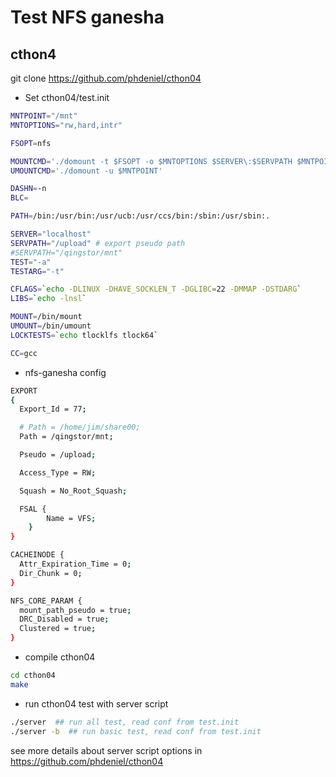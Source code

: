 
# Test NFS ganesha

## cthon4

git clone https://github.com/phdeniel/cthon04

- Set cthon04/test.init 

```sh
MNTPOINT="/mnt"
MNTOPTIONS="rw,hard,intr"

FSOPT=nfs

MOUNTCMD='./domount -t $FSOPT -o $MNTOPTIONS $SERVER\:$SERVPATH $MNTPOINT'
UMOUNTCMD='./domount -u $MNTPOINT'

DASHN=-n
BLC=

PATH=/bin:/usr/bin:/usr/ucb:/usr/ccs/bin:/sbin:/usr/sbin:.

SERVER="localhost"
SERVPATH="/upload" # export pseudo path
#SERVPATH="/qingstor/mnt"
TEST="-a"
TESTARG="-t"

CFLAGS=`echo -DLINUX -DHAVE_SOCKLEN_T -DGLIBC=22 -DMMAP -DSTDARG`
LIBS=`echo -lnsl`

MOUNT=/bin/mount
UMOUNT=/bin/umount
LOCKTESTS=`echo tlocklfs tlock64`

CC=gcc
```

- nfs-ganesha config

```sh
EXPORT
{
  Export_Id = 77;

  # Path = /home/jim/share00;
  Path = /qingstor/mnt;

  Pseudo = /upload;

  Access_Type = RW;

  Squash = No_Root_Squash;

  FSAL {
        Name = VFS;
    }
}

CACHEINODE {
  Attr_Expiration_Time = 0;
  Dir_Chunk = 0;
}

NFS_CORE_PARAM {
  mount_path_pseudo = true;
  DRC_Disabled = true;
  Clustered = true;
}
```

- compile cthon04

```sh
cd cthon04
make
```

- run cthon04 test with server script

```sh
./server  ## run all test, read conf from test.init
./server -b  ## run basic test, read conf from test.init
```

see more details about server script options in https://github.com/phdeniel/cthon04
